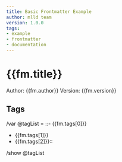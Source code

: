 ```yaml
---
title: Basic Frontmatter Example
author: mlld team
version: 1.0.0
tags:
- example
- frontmatter
- documentation
---
```


# {{fm.title}}

Author: {{fm.author}}
Version: {{fm.version}}

## Tags

/var @tagList = ::- {{fm.tags[0]}}
- {{fm.tags[1]}}
- {{fm.tags[2]}}::

/show @tagList